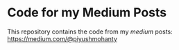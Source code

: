 # Code for my Medium Posts

This repository contains the code from my *medium* posts: https://medium.com/@piyushmohanty

